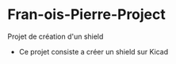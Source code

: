 # Fran-ois-Pierre-Project
Projet de création d'un shield
- Ce projet consiste a créer un shield sur Kicad
